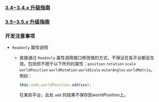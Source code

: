 
### [3.4~3.4.x 升级指南](./3.4-upgrade-to-3.6-guide.md)

### [3.5~3.5.x 升级指南](./3.5-upgrade-to-3.6-guide.md)

### 开发注意事项

- `Readonly` 属性说明

   - 直接通过 `Readonly` 属性调用接口修改值的方式，不保证在各平台都会生效。包括但不限于以下所列的属性：`position` `rotation` `scale` `worldPosition` `worldRotation` `worldScale` `eulerAngles` `worldMatrix`。例如：
        ```typescript
        this.node.worldPosition.add(xxx);
        ```
        在某些平台，此处 `add` 的结果不保存到worldPosition上。
    